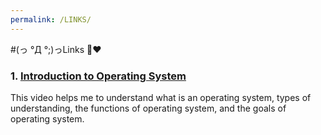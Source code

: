 ```yaml
---
permalink: /LINKS/
---
```


#(っ °Д °;)っLinks 💙❤ 
### 1. [Introduction to Operating System](https://youtu.be/vBURTt97EkA)
This video helps me to understand what is an operating system, types of understanding, the functions of operating system, and the goals of operating system.


